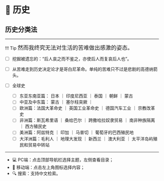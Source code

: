 # 📜 历史


## 历史分类法
----------------------

!!! Tip
    <font size = 4 face = "XingKai">然而我终究无法对生活的苦难做出感激的姿态。</font>


- [ ]  挖掘被遗忘的：“后人哀之而不鉴之，亦使后人而复哀后人也”。
- [ ]  从苦难走到历史决定论才是哥白尼革命。单纯的苦难只不过是悲剧的高德纳箭头。

- [ ] 全球史
    - [ ] 东亚东南亚篇： 日本 ｜ 印度尼西亚 ｜ 泰国 ｜ 朝鲜 ｜ 蒙古 
    - [ ] 中亚及中东篇： 蒙古 ｜ 塞尔柱突厥 ｜ 
    - [ ] 欧洲篇：法国大革命史 ｜ 英国工业革命史 ｜ 德国汽车工业 ｜ 宗教改革史
    - [ ] 非洲篇：斯瓦希里语 ｜ 桑给巴尔 ｜ 跨撒哈拉奴隶贸易 ｜ 南非种族隔离 ｜ 西方殖民史 
    - [ ] 美洲篇：阿兹特克 ｜ 印加 ｜ 马普切 ｜ 葡萄牙的巴西殖民地 
    - [ ] 大洋洲篇：毛利人 ｜ 地理大发现 ｜ 新西兰 ｜ 澳大利亚 ｜ 太平洋岛屿殖民和贸易中转站

----------

- 💻 PC端：点击顶部导航栏选择主题，左侧查看目录；
- 📱 移动端：点击左上角图标选择内容；
- 🔍 搜索：支持中文检索。